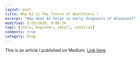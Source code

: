 ```yaml
---
layout: post
title: Why AI is the future of Healthcare ?
excerpt: "How does AI helps in early diagnosis of diseases?"
modified: 5/26/2020, 9:00:24
tags: [intro, beginner, jekyll, tutorial]
comments: true
category: blog
---
```



This is an article I published on Medium. [Link here](https://medium.com/ai-in-plain-english/why-ai-is-the-future-of-healthcare-b1c82b64e25e).  
